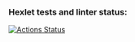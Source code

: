 ### Hexlet tests and linter status:
[![Actions Status](https://github.com/aranida14/frontend-project-12/actions/workflows/hexlet-check.yml/badge.svg)](https://github.com/aranida14/frontend-project-12/actions)